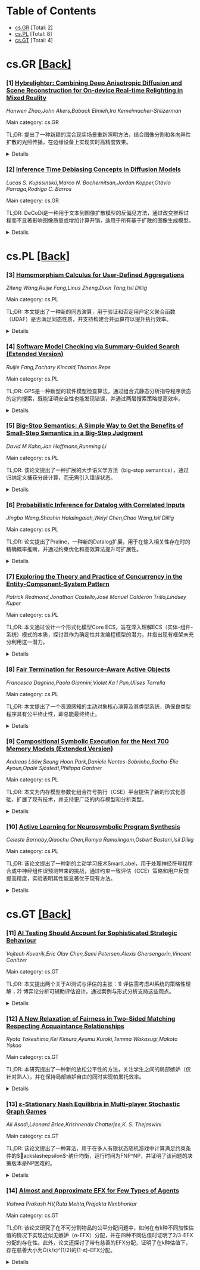<div id=toc></div>

# Table of Contents

- [cs.GR](#cs.GR) [Total: 2]
- [cs.PL](#cs.PL) [Total: 8]
- [cs.GT](#cs.GT) [Total: 4]


<div id='cs.GR'></div>

# cs.GR [[Back]](#toc)

### [1] [Hybrelighter: Combining Deep Anisotropic Diffusion and Scene Reconstruction for On-device Real-time Relighting in Mixed Reality](https://arxiv.org/abs/2508.14930)
*Hanwen Zhao,John Akers,Baback Elmieh,Ira Kemelmacher-Shlizerman*

Main category: cs.GR

TL;DR: 提出了一种新颖的混合现实场景重新照明方法，结合图像分割和各向异性扩散的光照传播，在边缘设备上实现实时高精度效果。


<details>
  <summary>Details</summary>
Motivation: 现有深度学习重新照明技术性能不足，场景理解方法因扫描限制导致结果不准确，而简单的基于2D图像滤镜的方法无法表现复杂几何和阴影。

Method: 集成图像分割、基于各向异性扩散的光照传播以及基础场景理解，结合计算简单的滤镜技术，以纠正设备扫描误差。

Result: 在边缘设备上实现视觉吸引且精确的重新照明效果，速度高达100 fps，并通过与行业标准的直接对比证明其优越性。

Conclusion: 新方法在实时性和准确性上均优于现有技术，尤其是在实际应用如房地产可视化中表现出色。

Abstract: Mixed Reality scene relighting, where virtual changes to lighting conditions
realistically interact with physical objects, producing authentic illumination
and shadows, can be used in a variety of applications. One such application in
real estate could be visualizing a room at different times of day and placing
virtual light fixtures. Existing deep learning-based relighting techniques
typically exceed the real-time performance capabilities of current MR devices.
On the other hand, scene understanding methods, such as on-device scene
reconstruction, often yield inaccurate results due to scanning limitations, in
turn affecting relighting quality. Finally, simpler 2D image filter-based
approaches cannot represent complex geometry and shadows. We introduce a novel
method to integrate image segmentation, with lighting propagation via
anisotropic diffusion on top of basic scene understanding, and the
computational simplicity of filter-based techniques. Our approach corrects
on-device scanning inaccuracies, delivering visually appealing and accurate
relighting effects in real-time on edge devices, achieving speeds as high as
100 fps. We show a direct comparison between our method and the industry
standard, and present a practical demonstration of our method in the
aforementioned real estate example.

</details>


### [2] [Inference Time Debiasing Concepts in Diffusion Models](https://arxiv.org/abs/2508.14933)
*Lucas S. Kupssinskü,Marco N. Bochernitsan,Jordan Kopper,Otávio Parraga,Rodrigo C. Barros*

Main category: cs.GR

TL;DR: DeCoDi是一种用于文本到图像扩散模型的反偏见方法，通过改变推理过程而不显著影响图像质量或增加计算开销，适用于所有基于扩散的图像生成模型。


<details>
  <summary>Details</summary>
Motivation: 现有的深度学习反偏见方法通常复杂或计算密集，DeCoDi旨在提供一种轻量级、易于实施的方法来减少扩散模型中的偏见。

Method: DeCoDi通过调整扩散过程，避免涉及偏见概念的潜在维度区域，仅修改推理过程而不改变模型的其他部分。

Result: 方法在性别、种族和年龄等概念（如护士、消防员和CEO）上表现出有效性，1200张生成图像的人工评估证实了其效果，且与GPT4o的自动评估结果一致。

Conclusion: DeCoDi能够显著提升扩散模型生成图像的多样性，同时保持了图像的生成质量和计算效率。

Abstract: We propose DeCoDi, a debiasing procedure for text-to-image diffusion-based
models that changes the inference procedure, does not significantly change
image quality, has negligible compute overhead, and can be applied in any
diffusion-based image generation model. DeCoDi changes the diffusion process to
avoid latent dimension regions of biased concepts. While most deep learning
debiasing methods require complex or compute-intensive interventions, our
method is designed to change only the inference procedure. Therefore, it is
more accessible to a wide range of practitioners. We show the effectiveness of
the method by debiasing for gender, ethnicity, and age for the concepts of
nurse, firefighter, and CEO. Two distinct human evaluators manually inspect
1,200 generated images. Their evaluation results provide evidence that our
method is effective in mitigating biases based on gender, ethnicity, and age.
We also show that an automatic bias evaluation performed by the GPT4o is not
significantly statistically distinct from a human evaluation. Our evaluation
shows promising results, with reliable levels of agreement between evaluators
and more coverage of protected attributes. Our method has the potential to
significantly improve the diversity of images it generates by diffusion-based
text-to-image generative models.

</details>


<div id='cs.PL'></div>

# cs.PL [[Back]](#toc)

### [3] [Homomorphism Calculus for User-Defined Aggregations](https://arxiv.org/abs/2508.15109)
*Ziteng Wang,Ruijie Fang,Linus Zheng,Dixin Tang,Isil Dillig*

Main category: cs.PL

TL;DR: 本文提出了一种新的同态演算，用于验证和否定用户定义聚合函数（UDAF）是否满足同态性质，并支持构建合并运算符以提升执行效率。


<details>
  <summary>Details</summary>
Motivation: 当前数据处理框架如Apache Spark和Flink虽然支持UDAF，但要求函数满足同态性质以实现高效执行。现有方法无法有效验证或构建这种性质，因此需要一种新的解决方法。

Method: 论文提出了一种新颖的同态演算，能够验证UDAF的同态性质并构建合并运算符，支持增量计算和并行执行。还实现了基于该演算的算法。

Result: 在实际UDAF上的评估显示，该方法显著优于两种领先的合成器。

Conclusion: 通过同态演算和合并运算符的构建，本文成功提升了UDAF的执行效率，为数据处理框架的优化提供了新思路。

Abstract: Data processing frameworks like Apache Spark and Flink provide built-in
support for user-defined aggregation functions (UDAFs), enabling the
integration of domain-specific logic. However, for these frameworks to support
\emph{efficient} UDAF execution, the function needs to satisfy a
\emph{homomorphism property}, which ensures that partial results from
independent computations can be merged correctly. Motivated by this problem,
this paper introduces a novel \emph{homomorphism calculus} that can both verify
and refute whether a UDAF is a dataframe homomorphism. If so, our calculus also
enables the construction of a corresponding merge operator which can be used
for incremental computation and parallel execution. We have implemented an
algorithm based on our proposed calculus and evaluate it on real-world UDAFs,
demonstrating that our approach significantly outperforms two leading
synthesizers.

</details>


### [4] [Software Model Checking via Summary-Guided Search (Extended Version)](https://arxiv.org/abs/2508.15137)
*Ruijie Fang,Zachary Kincaid,Thomas Reps*

Main category: cs.PL

TL;DR: GPS是一种新型的软件模型检查算法，通过组合式静态分析指导程序状态的定向搜索，既能证明安全性也能发现错误，并通过两层搜索策略提高效率。


<details>
  <summary>Details</summary>
Motivation: 现有的软件模型检查工具在处理长且输入依赖的错误路径时效率不足，GPS旨在通过新颖的搜索策略和优化技术改进这一问题。

Method: GPS采用组合式、基于摘要的静态分析来指导程序状态的搜索，通过摘要修剪不可行路径并驱动测试生成以探索新状态。此外，引入一种工具化技术以确保其反驳完整性。

Result: 在包括SV-COMP和现有文献的基准测试中，GPS在解决基准数量和运行时间方面均优于现有的软件模型检查工具。

Conclusion: GPS通过创新的搜索策略和工具化技术，实现了高效的软件模型检查，并在实际测试中表现出色，适用于复杂程序的错误检测。

Abstract: In this work, we describe a new software model-checking algorithm called GPS.
GPS treats the task of model checking a program as a directed search of the
program states, guided by a compositional, summary-based static analysis. The
summaries produced by static analysis are used both to prune away infeasible
paths and to drive test generation to reach new, unexplored program states. GPS
can find both proofs of safety and counter-examples to safety (i.e., inputs
that trigger bugs), and features a novel two-layered search strategy that
renders it particularly efficient at finding bugs in programs featuring long,
input-dependent error paths. To make GPS refutationally complete (in the sense
that it will find an error if one exists, if it is allotted enough time), we
introduce an instrumentation technique and show that it helps GPS achieve
refutation-completeness without sacrificing overall performance. We benchmarked
GPS on a suite of benchmarks including both programs from the Software
Verification Competition (SV-COMP) and from prior literature, and found that
our implementation of GPS outperforms state-of-the-art software model checkers
(including the top performers in SV-COMP ReachSafety-Loops category), both in
terms of the number of benchmarks solved and in terms of running time.

</details>


### [5] [Big-Stop Semantics: A Simple Way to Get the Benefits of Small-Step Semantics in a Big-Step Judgment](https://arxiv.org/abs/2508.15157)
*David M Kahn,Jan Hoffmann,Runming Li*

Main category: cs.PL

TL;DR: 该论文提出了一种扩展的大步语义学方法（big-stop semantics），通过归纳定义捕获分歧计算，而无需引入错误状态。


<details>
  <summary>Details</summary>
Motivation: 大步语义学虽然在实践中因其简洁性和直观性受到青睐，但其无法描述程序的分歧行为（如无限循环）。论文旨在解决这一局限性。

Method: 论文扩展了大步语义学，通过添加少量额外的推理规则，定义了与小型步语义学的自反传递闭包等效的评估判断。

Result: 提出的big-stop semantics方法成功捕获了分歧计算，适用于类型化、非类型化和带效应的PCF语言，以及基于while循环的命令式语言。

Conclusion: 该工作提供了一种简单而有效的方法，扩展了大步语义学的能力，避免了其他解决方案中常见的复杂性和不直观性。

Abstract: As evident in the programming language literature, many practitioners favor
specifying dynamic program behavior using big-step over small-step semantics.
Unlike small-step semantics, which must dwell on every intermediate program
state, big-step semantics conveniently jump directly to the ever-important
result of the computation. Big-step semantics also typically involve fewer
inference rules than their small-step counterparts. However, in exchange for
ergonomics, big-step semantics give up power: Small-step semantics describes
program behaviors that are outside the grasp of big-step semantics, notably
divergence. This work presents a little-known extension of big-step semantics
with inductive definitions that captures diverging computations without
introducing error states. This big-stop semantics is illustrated for typed,
untyped, and effectful variants of PCF, as well as a while-loop-based
imperative language. Big-stop semantics extends the standard big-step inference
rules with a few additional rules to define an evaluation judgment that is
equivalent to the reflexive-transitive closure of small-step transitions. This
simple extension contrasts with other solutions in the literature which
sacrifice ergonomics by introducing many additional inference rules, global
state, and/or less-commonly-understood reasoning principles like coinduction.

</details>


### [6] [Probabilistic Inference for Datalog with Correlated Inputs](https://arxiv.org/abs/2508.15166)
*Jingbo Wang,Shashin Halalingaiah,Weiyi Chen,Chao Wang,Isil Dillig*

Main category: cs.PL

TL;DR: 论文提出了Praline，一种新的Datalog扩展，用于在输入相关性存在时的精确概率推断，并通过约束优化和高效算法提升可扩展性。


<details>
  <summary>Details</summary>
Motivation: 现有概率逻辑编程语言（如ProbLog）未能考虑输入事实间的统计相关性，导致推断结果不够准确。

Method: 提出Praline扩展，将推断任务建模为约束优化问题，并提出$ackslash$delta$-精确推断算法，结合约束求解、静态分析和迭代优化。

Result: 在包括侧信道分析在内的真实基准测试中，方法不仅具有高效的可扩展性，还能提供紧致的概率边界。

Conclusion: Praline在考虑输入相关性的情况下实现了精确且可扩展的概率推断，填补了现有研究的不足。

Abstract: Probabilistic extensions of logic programming languages, such as ProbLog,
integrate logical reasoning with probabilistic inference to evaluate
probabilities of output relations; however, prior work does not account for
potential statistical correlations among input facts. This paper introduces
Praline, a new extension to Datalog designed for precise probabilistic
inference in the presence of (partially known) input correlations. We formulate
the inference task as a constrained optimization problem, where the solution
yields sound and precise probability bounds for output facts. However, due to
the complexity of the resulting optimization problem, this approach alone often
does not scale to large programs. To address scalability, we propose a more
efficient $\delta$-exact inference algorithm that leverages constraint solving,
static analysis, and iterative refinement. Our empirical evaluation on
challenging real-world benchmarks, including side-channel analysis,
demonstrates that our method not only scales effectively but also delivers
tight probability bounds.

</details>


### [7] [Exploring the Theory and Practice of Concurrency in the Entity-Component-System Pattern](https://arxiv.org/abs/2508.15264)
*Patrick Redmond,Jonathan Castello,José Manuel Calderón Trilla,Lindsey Kuper*

Main category: cs.PL

TL;DR: 本文通过设计一个形式化模型Core ECS，旨在深入理解ECS（实体-组件-系统）模式的本质，探讨其作为确定性并发编程模型的潜力，并指出现有框架未充分利用这一潜力。


<details>
  <summary>Details</summary>
Motivation: ECS模式在游戏开发中广泛应用，但外界对其理解有限，且现有解释常局限于具体框架或不准确的比喻。本文希望通过形式化模型Core ECS揭示ECS模式的本质。

Method: 设计了一个抽象形式化模型Core ECS，抽象出ECS模式的本质，并识别了一类无论调度如何都能确定性行为的程序。随后调查了几种现实中的ECS框架。

Result: 研究发现现有ECS框架均未充分利用确定性并发的潜力，展示了新的实现技术可能的空间。

Conclusion: Core ECS为ECS模式提供了严谨理解的基础，指出了利用确定性并发潜力的新研究方向。

Abstract: The Entity-Component-System (ECS) software design pattern, long used in game
development, encourages a clean separation of identity (entities), data
properties (components), and computational behaviors (systems). Programs
written using the ECS pattern are naturally concurrent, and the pattern offers
modularity, flexibility, and performance benefits that have led to a
proliferation of ECS frameworks. Nevertheless, the ECS pattern is little-known
and not well understood outside of a few domains. Existing explanations of the
ECS pattern tend to be mired in the concrete details of particular ECS
frameworks, or they explain the pattern in terms of imperfect metaphors or in
terms of what it is not. We seek a rigorous understanding of the ECS pattern
via the design of a formal model, Core ECS, that abstracts away the details of
specific implementations to reveal the essence of software using the ECS
pattern. We identify a class of Core ECS programs that behave deterministically
regardless of scheduling, enabling use of the ECS pattern as a
deterministic-by-construction concurrent programming model. With Core ECS as a
point of comparison, we then survey several real-world ECS frameworks and find
that they all leave opportunities for deterministic concurrency unexploited.
Our findings point out a space for new ECS implementation techniques that
better leverage such opportunities.

</details>


### [8] [Fair Termination for Resource-Aware Active Objects](https://arxiv.org/abs/2508.15333)
*Francesco Dagnino,Paola Giannini,Violet Ka I Pun,Ulises Torrella*

Main category: cs.PL

TL;DR: 本文提出了一个资源感知的主动对象核心演算及其类型系统，确保良类型程序具有公平终止性，即总能最终终止。


<details>
  <summary>Details</summary>
Motivation: 主动对象系统是分布式计算的一种模型，广泛应用于分布式系统和业务流程工作流的建模。该领域本质上是并发且资源感知的，因此需要开发资源感知的主动对象形式化模型。

Method: 通过结合来自分级语义和类型系统的技术（这些技术对顺序程序已较为成熟）与用于同步会话的公平终止技术，开发了资源感知的主动对象核心演算及其类型系统。

Result: 实现的类型系统确保了良类型程序的公平终止性，即程序总能最终终止。

Conclusion: 本文成功地将分级语义与公平终止技术结合，为资源感知的主动对象模型提供了一个形式化的基础，并验证了其有效性。

Abstract: Active object systems are a model of distributed computation that has been
adopted for modelling distributed systems and business process workflows. This
field of modelling is, in essence, concurrent and resource-aware, motivating
the development of resource-aware formalisations on the active object model.
The contributions of this work are the development of a core calculus for
resource-aware active objects together with a type system ensuring that
well-typed programs are fairly terminating, i.e., they can always eventually
terminate. To achieve this, we combine techniques from graded semantics and
type systems, which are quite well understood for sequential programs, with
those for fair termination, which have been developed for synchronous~sessions.

</details>


### [9] [Compositional Symbolic Execution for the Next 700 Memory Models (Extended Version)](https://arxiv.org/abs/2508.15576)
*Andreas Lööw,Seung Hoon Park,Daniele Nantes-Sobrinho,Sacha-Élie Ayoun,Opale Sjöstedt,Philippa Gardner*

Main category: cs.PL

TL;DR: 本文为内存模型参数化组合符号执行（CSE）平台提供了新的形式化基础，扩展了现有技术，并支持更广泛的内存模型和分析类型。


<details>
  <summary>Details</summary>
Motivation: 现有文献缺乏对内存模型参数化CSE平台的满意形式化基础，本文旨在填补这一空白。

Method: 通过机械化形式化基础（使用交互式定理证明器Rocq），并验证其适用于多种内存模型（如C和CHERI），同时涵盖分离逻辑（SL）和不正确性分离逻辑（ISL）分析。

Result: 提出的形式化基础不仅支持更广泛的内存模型，还扩展了SL和ISL的分析能力，并基于标准定义实现了与其他工具的互操作性。

Conclusion: 本文的形式化基础为内存模型参数化CSE平台提供了更灵活和强大的支持，推动了该领域的进一步发展。

Abstract: Multiple successful compositional symbolic execution (CSE) tools and
platforms exploit separation logic (SL) for compositional verification and/or
incorrectness separation logic (ISL) for compositional bug-finding, including
VeriFast, Viper, Gillian, CN, and Infer-Pulse. Previous work on the Gillian
platform, the only CSE platform that is parametric on the memory model, meaning
that it can be instantiated to different memory models, suggests that the
ability to use custom memory models allows for more flexibility in supporting
analysis of a wide range of programming languages, for implementing custom
automation, and for improving performance. However, the literature lacks a
satisfactory formal foundation for memory-model-parametric CSE platforms.
  In this paper, inspired by Gillian, we provide a new formal foundation for
memory-model-parametric CSE platforms. Our foundation advances the state of the
art in four ways. First, we mechanise our foundation (in the interactive
theorem prover Rocq). Second, we validate our foundation by instantiating it to
a broad range of memory models, including models for C and CHERI. Third,
whereas previous memory-model-parametric work has only covered SL analyses, we
cover both SL and ISL analyses. Fourth, our foundation is based on standard
definitions of SL and ISL (including definitions of function specification
validity, to ensure sound interoperation with other tools and platforms also
based on standard definitions).

</details>


### [10] [Active Learning for Neurosymbolic Program Synthesis](https://arxiv.org/abs/2508.15750)
*Celeste Barnaby,Qiaochu Chen,Ramya Ramalingam,Osbert Bastani,Isil Dillig*

Main category: cs.PL

TL;DR: 该论文提出了一种新的主动学习技术SmartLabel，用于处理神经符号程序合成中神经组件误预测带来的挑战，通过约束一致评估（CCE）策略和用户反馈提高精度，实验表明其性能显著优于现有方法。


<details>
  <summary>Details</summary>
Motivation: 传统主动学习技术在神经符号程序合成中表现不佳，因神经组件的误预测可能导致程序合成失败。本文旨在解决这一问题。

Method: 提出基于约束一致评估（CCE）的主动学习技术，结合用户反馈迭代优化，确保程序观察等价性。

Result: 实验结果显示，SmartLabel在98%的基准测试中成功识别真实程序，平均交互次数少于5轮，明显优于传统方法（最多65%的基准测试）。

Conclusion: SmartLabel通过CCE策略和用户反馈，显著提升了神经符号程序合成的准确性和效率，为解决神经误预测问题提供了有效方案。

Abstract: The goal of active learning for program synthesis is to synthesize the
desired program by asking targeted questions that minimize user interaction.
While prior work has explored active learning in the purely symbolic setting,
such techniques are inadequate for the increasingly popular paradigm of
neurosymbolic program synthesis, where the synthesized program incorporates
neural components. When applied to the neurosymbolic setting, such techniques
can -- and, in practice, do -- return an unintended program due to
mispredictions of neural components. This paper proposes a new active learning
technique that can handle the unique challenges posed by neural network
mispredictions. Our approach is based upon a new evaluation strategy called
constrained conformal evaluation (CCE), which accounts for neural
mispredictions while taking into account user-provided feedback. Our proposed
method iteratively makes CCE more precise until all remaining programs are
guaranteed to be observationally equivalent. We have implemented this method in
a tool called SmartLabel and experimentally evaluated it on three neurosymbolic
domains. Our results demonstrate that SmartLabel identifies the ground truth
program for 98% of the benchmarks, requiring under 5 rounds of user interaction
on average. In contrast, prior techniques for active learning are only able to
converge to the ground truth program for at most 65% of the benchmarks.

</details>


<div id='cs.GT'></div>

# cs.GT [[Back]](#toc)

### [11] [AI Testing Should Account for Sophisticated Strategic Behaviour](https://arxiv.org/abs/2508.14927)
*Vojtech Kovarik,Eric Olav Chen,Sami Petersen,Alexis Ghersengorin,Vincent Conitzer*

Main category: cs.GT

TL;DR: 本文提出两个关于AI测试与评估的主张：1) 评估需考虑AI系统的策略性理解；2) 博弈论分析可辅助评估设计。通过案例与形式分析支持这些观点。


<details>
  <summary>Details</summary>
Motivation: 当前的AI评估方法可能忽略了AI系统的策略性行为，导致评估结果与真实部署行为脱节。

Method: 结合现有AI系统的案例、相关研究综述以及对形式化评估场景的博弈论分析。

Result: 论证了AI系统的策略性行为对评估的重要性，并展示了博弈论在评估设计中的应用潜力。

Conclusion: 未来的研究应进一步探索AI评估中的策略性因素，并利用博弈论优化评估设计。

Abstract: This position paper argues for two claims regarding AI testing and
evaluation. First, to remain informative about deployment behaviour,
evaluations need account for the possibility that AI systems understand their
circumstances and reason strategically. Second, game-theoretic analysis can
inform evaluation design by formalising and scrutinising the reasoning in
evaluation-based safety cases. Drawing on examples from existing AI systems, a
review of relevant research, and formal strategic analysis of a stylised
evaluation scenario, we present evidence for these claims and motivate several
research directions.

</details>


### [12] [A New Relaxation of Fairness in Two-Sided Matching Respecting Acquaintance Relationships](https://arxiv.org/abs/2508.15296)
*Ryota Takeshima,Kei Kimura,Ayumu Kuroki,Temma Wakasugi,Makoto Yokoo*

Main category: cs.GT

TL;DR: 本研究提出了一种新的放松公平性的方法，关注学生之间的局部嫉妒（仅针对熟人），并在保持局部嫉妒自由的同时实现帕累托效率。


<details>
  <summary>Details</summary>
Motivation: 传统双边匹配中效率与公平性（特别是帕累托效率和合理嫉妒自由）之间存在不可调和的矛盾。本研究试图通过放松公平性，仅关注学生对熟人的嫉妒，来解决这一问题。

Method: 假设学生对非熟人的嫉妒影响较小，用无向图表示学生关系，定义局部嫉妒；提出局部嫉妒自由作为新的公平性概念，并分析在特定图结构和学校偏好下能否实现帕累托效率。

Result: 研究表明，在接近树形结构和单峰值偏好的图中，可以通过帕累托效率机制实现特定水平的局部嫉妒自由。

Conclusion: 通过限制图结构和偏好，局部嫉妒自由可以作为一种有效的公平性放松方式，同时实现帕累托效率。

Abstract: Two-sided matching, such as matching between students and schools, has been
applied to various aspects of real life and has been the subject of much
research, however, it has been plagued by the fact that efficiency and fairness
are incompatible. In particular, Pareto efficiency and justified-envy-freeness
are known to be incompatible even in the simplest one-to-one matching, i.e.,
the stable marriage problem. In previous research, the primary approach to
improving efficiency in matchings has been to tolerate students' envy, thereby
relaxing fairness constraints. In this study, we take a different approach to
relaxing fairness. Specifically, it focuses on addressing only the envy that
students may experience or prioritize more highly and seeks matchings without
such envy. More specifically, this study assumes that envy towards students who
are not acquaintances has less impact compared to envy towards students who are
acquaintances. Accordingly, we assume that the students know each other or not,
represented by an undirected graph, and define a local envy as a justified envy
toward an acquaintance or a neighbor in the graph. We then propose the property
that there is no local envy as a new relaxed concept of fairness, called local
envy-freeness. We analyze whether Pareto-efficient matching can be achieved
while maintaining local envy-freeness by meaningfully restricting the graph
structure and the school's preferences. To analyze in detail the fairness that
can achieve Pareto-efficient matching, we introduce a local version of the
relaxed fairness recently proposed by Cho et al. (AAMAS 2024), which
parameterizes the level of local envy-freeness by nonnegative integers. We then
clarify the level of local envy-freeness that can be achieved by
Pareto-efficient mechanisms for graphs that are ``close'' to trees and
single-peaked preferences on the graphs.

</details>


### [13] [ε-Stationary Nash Equilibria in Multi-player Stochastic Graph Games](https://arxiv.org/abs/2508.15356)
*Ali Asadi,Léonard Brice,Krishnendu Chatterjee,K. S. Thejaswini*

Main category: cs.GT

TL;DR: 该论文提出了一种算法，用于在多人有限状态随机游戏中计算满足约束条件的$ackslashepsilon$-纳什均衡，运行时间为FNP^NP，并证明了该问题的决策版本是NP困难的。


<details>
  <summary>Details</summary>
Motivation: 研究动机是利用$ackslashepsilon$-纳什均衡来近似计算纳什均衡，特别是在多人有限状态随机游戏中，以解决约束条件下纳什均衡的计算问题。

Method: 方法包括证明约束纳什均衡的存在性条件，并通过浮点数编码策略设计算法，最终在FNP^NP时间内求解$ackslashepsilon$-纳什均衡。

Result: 结果表明算法能有效计算$ackslashepsilon$-纳什均衡，且决策问题是NP困难的，同时还证明了策略概率的双指数小下界。

Conclusion: 论文结论是通过$ackslashepsilon$-纳什均衡近似方法，成功解决了约束纳什均衡的计算问题，并展示了算法的计算复杂性下界。

Abstract: A strategy profile in a multi-player game is a Nash equilibrium if no player
can unilaterally deviate to achieve a strictly better payoff. A profile is an
$\epsilon$-Nash equilibrium if no player can gain more than $\epsilon$ by
unilaterally deviating from their strategy. In this work, we use
$\epsilon$-Nash equilibria to approximate the computation of Nash equilibria.
Specifically, we focus on turn-based, multiplayer stochastic games played on
graphs, where players are restricted to stationary strategies -- strategies
that use randomness but not memory.
  The problem of deciding the constrained existence of stationary Nash
equilibria -- where each player's payoff must lie within a given interval -- is
known to be $\exists\mathbb{R}$-complete in such a setting (Hansen and
S{\o}lvsten, 2020). We extend this line of work to stationary $\epsilon$-Nash
equilibria and present an algorithm that solves the following promise problem:
given a game with a Nash equilibrium satisfying the constraints, compute an
$\epsilon$-Nash equilibrium that $\epsilon$-satisfies those same constraints --
satisfies the constraints up to an $\epsilon$ additive error. Our algorithm
runs in FNP^NP time.
  To achieve this, we first show that if a constrained Nash equilibrium exists,
then one exists where the non-zero probabilities are at least an inverse of a
double-exponential in the input. We further prove that such a strategy can be
encoded using floating-point representations, as in the work of Frederiksen and
Miltersen (2013), which finally gives us our FNP^NP algorithm.
  We further show that the decision version of the promise problem is NP-hard.
Finally, we show a partial tightness result by proving a lower bound for such
techniques: if a constrained Nash equilibrium exists, then there must be one
that where the probabilities in the strategies are double-exponentially small.

</details>


### [14] [Almost and Approximate EFX for Few Types of Agents](https://arxiv.org/abs/2508.15380)
*Vishwa Prakash HV,Ruta Mehta,Prajakta Nimbhorkar*

Main category: cs.GT

TL;DR: 该论文研究了在不可分割物品的公平分配问题中，如何在有k种不同加性估值的情况下实现近似无嫉妒（α-EFX）分配，并在四种不同估值时证明了2/3-EFX分配的存在性。此外，论文还探讨了带有慈善的EFX分配，证明了在k种估值下，存在慈善大小为Õ(k/ε)^(1/2)的(1-ε)-EFX分配。


<details>
  <summary>Details</summary>
Motivation: 研究动机在于解决不可分割物品的公平分配问题，特别是在存在多种不同估值的情况下，如何实现近似无嫉妒分配（EFX）。尽管已知在某些条件下EFX分配存在，但在更广泛的情况下的可行性仍有待探索。

Method: 论文采用了理论分析和构造性证明的方法。首先，证明了在最多四种不同估值的情况下，2/3-EFX分配的存在性。其次，研究了带有慈善的EFX分配，通过数学推导证明了在k种估值下，慈善大小的上限为Õ(k/ε)^(1/2)。

Result: 主要结果包括：1) 在最多四种不同估值的情况下，存在2/3-EFX分配；2) 对于任何数量的代理人和k种估值，存在慈善大小为Õ(k/ε)^(1/2)的(1-ε)-EFX分配。

Conclusion: 论文的结论表明，即使在多种估值的情况下，也能实现近似无嫉妒的公平分配。尤其是带有慈善的EFX分配，为实际应用提供了更灵活的解决方案。

Abstract: We study the problem of fair allocation of a set of indivisible goods among
$n$ agents with $k$ distinct additive valuations, with the goal of achieving
approximate envy-freeness up to any good ($\alpha-\mathrm{EFX}$).
  It is known that EFX allocations exist for $n$ agents when there are at most
three distinct valuations due to HV et al. Furthermore, Amanatidis et al.
showed that a $\frac{2}{3}-\mathrm{EFX}$ allocation is guaranteed to exist when
number of agents is at most seven. In this paper, we show that a
$\frac{2}{3}-\mathrm{EFX}$ allocation exists for any number of agents when
there are at most four distinct valuations.
  Secondly, we consider a relaxation called $\mathrm{EFX}$ with charity, where
some goods remain unallocated such that no agent envies the set of unallocated
goods. Akrami et al. showed that for $n$ agents and any $\varepsilon \in
\left(0, \frac{1}{2}\right]$, there exists a $(1-\varepsilon)-\mathrm{EFX}$
allocation with at most $\tilde{\mathcal{O}}((n/\varepsilon)^{\frac{1}{2}})$
goods to charity. In this paper, we show that a $(1-\varepsilon)-\mathrm{EFX}$
allocation with a $\tilde{\mathcal{O}}(k/\varepsilon)^{\frac{1}{2}}$ charity
exists for any number of agents when there are at most $k$ distinct valuations.

</details>
